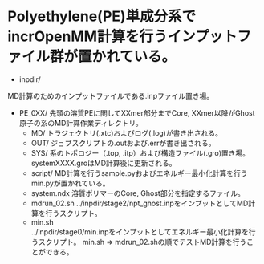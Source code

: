 # Polyethylene(PE)単成分系でincrOpenMM計算を行うインプットファイル群が置かれている。

- inpdir/

MD計算のためのインプットファイルである.inpファイル置き場。

- PE_0XX/ 
先頭の溶質PEに関してXXmer部分までCore, XXmer以降がGhost原子の系のMD計算作業ディレクトリ。
	- MD/
	トラジェクトリ(.xtc)およびログ(.log)が書き出される。
	- OUT/
	ジョブスクリプトの.outおよび.errが書き出される。
	- SYS/ 
	系のトポロジー（.top, .itp）および構造ファイル(.gro)置き場。systemXXXX.groはMD計算後に更新される。
	- script/ 
	MD計算を行うsample.pyおよびエネルギー最小化計算を行うmin.pyが置かれている。
	- system.ndx 
	溶質ポリマーのCore, Ghost部分を指定するファイル。
	- mdrun_02.sh 
	../inpdir/stage2/npt_ghost.inpをインプットとしてMD計算を行うスクリプト。
	- min.sh  
	../inpdir/stage0/min.inpをインプットとしてエネルギー最小化計算を行うスクリプト。
	min.sh => mdrun_02.shの順でテストMD計算を行うことができる。
